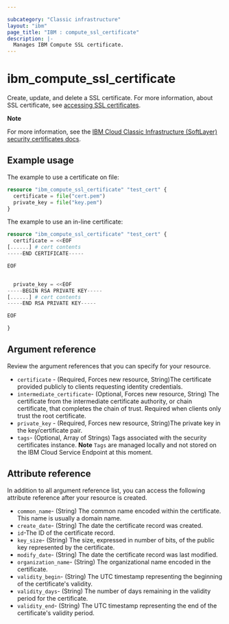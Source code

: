 ```yaml
---

subcategory: "Classic infrastructure"
layout: "ibm"
page_title: "IBM : compute_ssl_certificate"
description: |-
  Manages IBM Compute SSL certificate.
---
```


# ibm_compute_ssl_certificate
Create, update, and delete a SSL certificate. For more information, about SSL certificate, see [accessing SSL certificates](https://cloud.ibm.com/docs/ssl-certificates?topic=ssl-certificates-accessing-ssl-certificates).

**Note**

For more information, see the [IBM Cloud Classic Infrastructure (SoftLayer) security certificates docs](http://sldn.softlayer.com/reference/datatypes/SoftLayer_Security_Certificate).

## Example usage
The example to use a certificate on file:

```terraform
resource "ibm_compute_ssl_certificate" "test_cert" {
  certificate = file("cert.pem")
  private_key = file("key.pem")
}
```

The example to use an in-line certificate:

```terraform
resource "ibm_compute_ssl_certificate" "test_cert" {
  certificate = <<EOF
[......] # cert contents
-----END CERTIFICATE-----

EOF


  private_key = <<EOF
-----BEGIN RSA PRIVATE KEY-----
[......] # cert contents
-----END RSA PRIVATE KEY-----

EOF

}

```

## Argument reference
Review the argument references that you can specify for your resource.

- `certificate` - (Required, Forces new resource, String)The certificate provided publicly to clients requesting identity credentials.
- `intermediate_certificate`- (Optional, Forces new resource, String) The certificate from the intermediate certificate authority, or chain certificate, that completes the chain of trust. Required when clients only trust the root certificate.
- `private_key` - (Required, Forces new resource, String)The private key in the key/certificate pair.
- `tags`- (Optional, Array of Strings) Tags associated with the security certificates instance.  **Note** `Tags` are managed locally and not stored on the IBM Cloud Service Endpoint at this moment.


## Attribute reference
In addition to all argument reference list, you can access the following attribute reference after your resource is created.

- `common_name`- (String) The common name encoded within the certificate. This name is usually a domain name.
- `create_date`- (String) The date the certificate record was created.
- `id`-The ID of the certificate record.
- `key_size`- (String) The size, expressed in number of bits, of the public key represented by the certificate.
- `modify_date`- (String) The date the certificate record was last modified.
- `organization_name`- (String) The organizational name encoded in the certificate.
- `validity_begin`- (String) The UTC timestamp representing the beginning of the certificate's validity.
- `validity_days`- (String) The number of days remaining in the validity period for the certificate.
- `validity_end`- (String) The UTC timestamp representing the end of the certificate's validity period.

